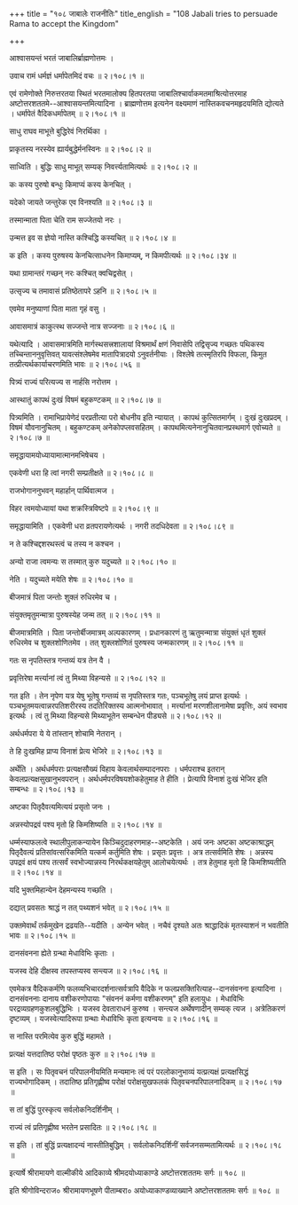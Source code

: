 +++
title = "१०८ जाबालेः राजनीतिः"
title_english = "108 Jabali tries to persuade Rama to accept the Kingdom"

+++


आश्वासयन्तं भरतं जाबालिर्ब्राह्मणोत्तमः ।  

उवाच रामं धर्मज्ञं धर्मापेतमिदं वचः  ॥  २।१०८।१  ॥   

एवं रामेणोक्ते निरुत्तरतया स्थितं भरतमालोक्य हितपरतया
जाबालिश्चार्वाकमतमाश्रित्योत्तरमाह अष्टोत्तरशततमे--आश्वासयन्तमित्यादिना
। ब्राह्मणोत्तम इत्यनेन वक्ष्यमाणं नास्तिकवचनमहृदयमिति द्योत्यते ।
धर्मापेतं वैदिकधर्मापेतम्  ॥  २।१०८।१  ॥   

  

साधु राघव माभूत्ते बुद्धिरेवं निरर्थिका ।  

प्राकृतस्य नरस्येव ह्यार्यबुद्धेर्मनस्विनः  ॥  २।१०८।२  ॥   

साध्विति । बुद्धिः साधु माभूत् सम्यक् निवर्त्त्यतामित्यर्थः  ॥  २।१०८।२
 ॥   

  

कः कस्य पुरुषो बन्धुः किमाप्यं कस्य केनचित् ।  

यदेको जायते जन्तुरेक एव विनश्यति  ॥  २।१०८।३  ॥   

तस्मान्माता पिता चेति राम सज्जेतयो नरः ।  

उन्मत्त इव स ज्ञेयो नास्ति कश्चिद्धि कस्यचित्  ॥  २।१०८।४  ॥   

क इति । कस्य पुरुषस्य केनचित्साधनेन किमाप्यम्, न किमपीत्यर्थः  ॥ 
२।१०८।३४  ॥   

  

यथा ग्रामान्तरं गच्छन् नरः कश्चित् क्वचिद्वसेत् ।  

उत्सृज्य च तमावासं प्रतिष्ठेतापरे ऽहनि  ॥  २।१०८।५  ॥   

एवमेव मनुष्याणां पिता माता गृहं वसु ।  

आवासमात्रं काकुत्स्थ सज्जन्ते नात्र सज्जनाः  ॥  २।१०८।६  ॥   

यथेत्यादि । आवासमात्रमिति मार्गस्थसत्त्रशालायां विश्रमार्थं क्षणं
निवासेपि तद्विसृज्य गच्छतः पथिकस्य तच्चिन्ताननुवृत्तिवत् यावत्संश्लेषमेव
मातापित्रादयो ऽनुवर्तनीयाः । विश्लेषे तत्स्मृतिरपि विफला, किमुत
तत्प्रीत्यर्थकार्याचरणमिति भावः  ॥  २।१०८।५६  ॥   

  

पित्र्यं राज्यं परित्यज्य स नार्हसि नरोत्तम ।  

आस्थातुं कापथं दुःखं विषमं बहुकण्टकम्  ॥  २।१०८।७  ॥   

पित्र्यमिति । रामाभिप्रायेणेदं परप्रतीत्या परो बोधनीय इति न्यायात् ।
कापथं कुत्सितमार्गम् । दुःखं दुःखप्रदम् । विषमं यौवनानुचितम् ।
बहुकण्टकम् अनेकोपप्लवसहितम् । कापथमित्यनेनानुचितवानप्रस्थमार्ग एवोच्यते
 ॥  २।१०८।७  ॥   

  

समृद्धायामयोध्यायामात्मानमभिषेचय ।  

एकवेणी धरा हि त्वां नगरी सम्प्रतीक्षते  ॥  २।१०८।८  ॥   

राजभोगाननुभवन् महार्हान् पार्थिवात्मज ।  

विहर त्वमयोध्यायां यथा शक्रस्त्रिविष्टपे  ॥  २।१०८।९  ॥   

समृद्धायामिति । एकवेणी धरा व्रतपरायणेत्यर्थः । नगरी तदधिदेवता  ॥ 
२।१०८।८९  ॥   

  

न ते कश्चिद्दशरथस्त्वं च तस्य न कश्चन ।  

अन्यो राजा त्वमन्यः स तस्मात् कुरु यदुच्यते  ॥  २।१०८।१०  ॥   

नेति । यदुच्यते मयेति शेषः  ॥  २।१०८।१०  ॥   

  

बीजमात्रं पिता जन्तोः शुक्लं रुधिरमेव च ।  

संयुक्तमृतुमन्मात्रा पुरुषस्येह जन्म तत्  ॥  २।१०८।११  ॥   

बीजमात्रमिति । पिता जन्तोर्बीजमात्रम् अल्पकारणम् । प्रधानकारणं तु
ऋतुमन्मात्रा संयुक्तं धृतं शुक्लं रुधिरमेव च शुक्लशोणितमेव । तत्
शुक्लशोणितं पुरुषस्य जन्मकारणम्  ॥  २।१०८।११  ॥   

  

गतः स नृपतिस्तत्र गन्तव्यं यत्र तेन वै ।  

प्रवृत्तिरेषा मर्त्त्यानां त्वं तु मिथ्या विहन्यसे  ॥  २।१०८।१२  ॥   

गत इति । तेन नृपेण यत्र येषु भूतेषु गन्तव्यं स नृपतिस्तत्र गतः,
पञ्चभूतेषु लयं प्राप्त इत्यर्थः । पञ्चभूतमयत्वान्नरपतिशरीरस्य
तदतिरिक्तस्य आत्मनोभावात् । मर्त्त्यानां मरणशीलानामेषा प्रवृत्तिः, अयं
स्वभाव इत्यर्थः । त्वं तु मिथ्या विहन्यसे मिथ्याभूतेन सम्बन्धेन पीड्यसे
 ॥  २।१०८।१२  ॥   

  

अर्थधर्मपरा ये ये तांस्तान् शोचामि नेतरान् ।  

ते हि दुःखमिह प्राप्य विनाशं प्रेत्य भेजिरे  ॥  २।१०८।१३  ॥   

अर्थेति । अर्थधर्मपराः प्रत्यक्षसौख्यं विहाय केवलार्थसम्पादनपराः ।
धर्मपराश्च इतरान् केवलप्रत्यक्षसुखानुभवपरान् । अर्थधर्मपरविषयशोकहेतुमाह
ते हीति । प्रेत्यापि विनाशं दुःखं भेजिर इति सम्बन्धः  ॥  २।१०८।१३  ॥   

  

अष्टका पितृदैवत्यमित्ययं प्रसृतो जनः ।  

अन्नस्योपद्रवं पश्य मृतो हि किमशिष्यति  ॥  २।१०८।१४  ॥   

धर्म्मस्याफलत्वे स्थालीपुलाकन्यायेन किञ्चिदुदाहरणमाह--अष्टकेति । अयं जनः
अष्टका अष्टकाश्राद्धम् पितृदैवत्यं प्रतिसांवत्सरिकमिति यत्कर्म कर्तुमिति
शेषः । प्रसृतः प्रवृत्तः । अत्र तत्सर्वमिति शेषः । अन्नस्य उपद्रवं क्षयं
पश्य तत्सर्वं स्वभोज्यान्नस्य निरर्थकक्षयहेतुम् आलोचयेत्यर्थः । तत्र
हेतुमाह मृतो हि किमशिष्यतीति  ॥  २।१०८।१४  ॥   

  

यदि भुक्तमिहान्येन देहमन्यस्य गच्छति ।  

दद्यात् प्रवसतः श्राद्धं न तत् पथ्यशनं भवेत्  ॥  २।१०८।१५  ॥   

उक्तमेवार्थं तर्कमुखेन द्रढयति--यदीति । अन्येन भवेत् । नचैवं दृश्यते अतः
श्राद्धादिकं मृतस्याशनं न भवतीति भावः  ॥  २।१०८।१५  ॥   

  

दानसंवनना ह्येते ग्रन्था मेधाविभिः कृताः ।  

यजस्व देहि दीक्षस्व तपस्तप्यस्व सन्त्यज  ॥  २।१०८।१६  ॥   

एवमेकत्र वैदिककर्मणि फलव्यभिचारदर्शनात्सर्वत्रापि वैदिके न
फलप्रसक्तिरित्याह--दानसंवनना इत्यादिना । दानसंवननाः दानाय वशीकरणोपायाः
"संवननं कर्मणा वशीकरणम्" इति हलायुधः । मेधाविभिः
परद्रव्यग्रहणकुशलबुद्धिभिः । यजस्व देवताराधनं कुरुष्व । सन्त्यज
अर्थेषणादीन् सम्यक् त्यज । अत्रेतिकरणं दृष्टव्यम् । यजस्वेत्यादिरूपा
ग्रन्थाः मेधाविभिः कृता इत्यन्वयः  ॥  २।१०८।१६  ॥   

  

स नास्ति परमित्येव कुरु बुद्धिं महामते ।  

प्रत्यक्षं यत्तदातिष्ठ परोक्षं पृष्ठतः कुरु  ॥  २।१०८।१७  ॥   

स इति । सः पितृवचनं परिपालनीयमिति मन्यमानः त्वं परं परलोकानुभाव्यं
यत्प्रत्यक्षं प्रत्यक्षसिद्धं राज्यभोगादिकम् । तदातिष्ठ प्रतिगृह्णीष्व
परोक्षं परोक्षसुखफलकं पितृवचनपरिपालनादिकम्  ॥  २।१०८।१७  ॥   

  

स तां बुद्धिं पुरस्कृत्य सर्वलोकनिदर्शिनीम् ।  

राज्यं त्वं प्रतिगृह्णीष्व भरतेन प्रसादितः  ॥  २।१०८।१८  ॥   

स इति । तां बुद्धिं प्रत्यक्षादन्यं नास्तीतिबुद्धिम् । सर्वलोकनिदर्शिनीं
सर्वजनसम्मतामित्यर्थः  ॥  २।१०८।१८  ॥   

  

इत्यार्षे श्रीरामायणे वाल्मीकीये आदिकाव्ये श्रीमदयोध्याकाण्डे
अष्टोत्तरशततमः सर्गः  ॥  १०८  ॥   

इति श्रीगोविन्दराज० श्रीरामायणभूषणे पीताम्बरा० अयोध्याकाण्डव्याख्याने
अष्टोत्तरशततमः सर्गः  ॥  १०८  ॥   


